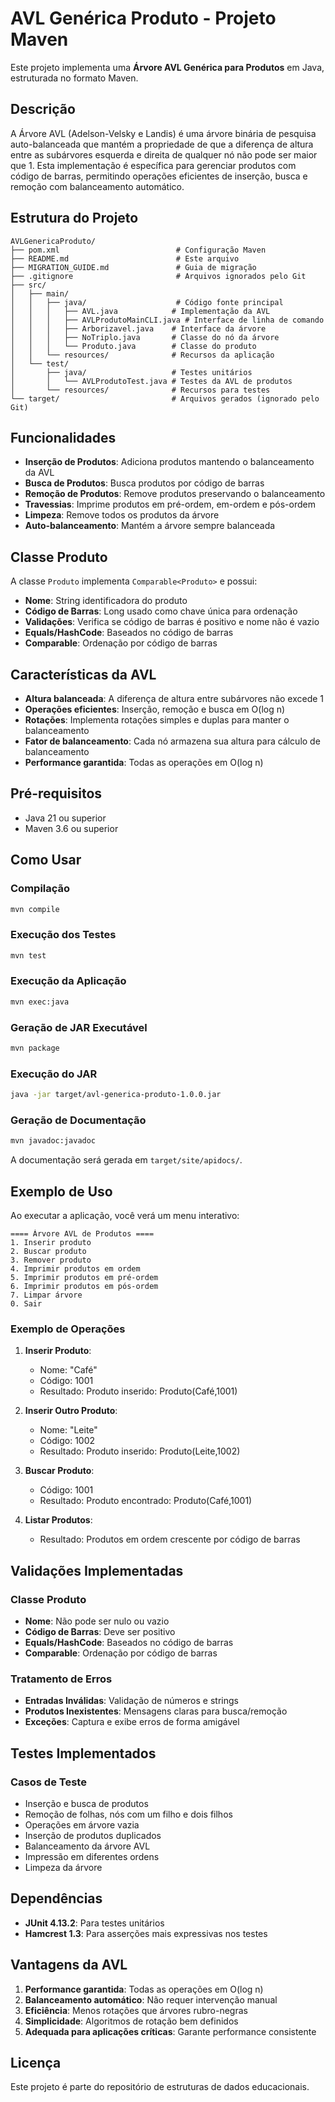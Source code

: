 # AVL Genérica Produto - Projeto Maven

Este projeto implementa uma **Árvore AVL Genérica para Produtos** em Java, estruturada no formato Maven.

## Descrição

A Árvore AVL (Adelson-Velsky e Landis) é uma árvore binária de pesquisa auto-balanceada que mantém a propriedade de que a diferença de altura entre as subárvores esquerda e direita de qualquer nó não pode ser maior que 1. Esta implementação é específica para gerenciar produtos com código de barras, permitindo operações eficientes de inserção, busca e remoção com balanceamento automático.

## Estrutura do Projeto

```
AVLGenericaProduto/
├── pom.xml                          # Configuração Maven
├── README.md                        # Este arquivo
├── MIGRATION_GUIDE.md               # Guia de migração
├── .gitignore                       # Arquivos ignorados pelo Git
├── src/
│   ├── main/
│   │   ├── java/                    # Código fonte principal
│   │   │   ├── AVL.java            # Implementação da AVL
│   │   │   ├── AVLProdutoMainCLI.java # Interface de linha de comando
│   │   │   ├── Arborizavel.java    # Interface da árvore
│   │   │   ├── NoTriplo.java       # Classe do nó da árvore
│   │   │   └── Produto.java        # Classe do produto
│   │   └── resources/              # Recursos da aplicação
│   └── test/
│       ├── java/                   # Testes unitários
│       │   └── AVLProdutoTest.java # Testes da AVL de produtos
│       └── resources/              # Recursos para testes
└── target/                         # Arquivos gerados (ignorado pelo Git)
```

## Funcionalidades

- **Inserção de Produtos**: Adiciona produtos mantendo o balanceamento da AVL
- **Busca de Produtos**: Busca produtos por código de barras
- **Remoção de Produtos**: Remove produtos preservando o balanceamento
- **Travessias**: Imprime produtos em pré-ordem, em-ordem e pós-ordem
- **Limpeza**: Remove todos os produtos da árvore
- **Auto-balanceamento**: Mantém a árvore sempre balanceada

## Classe Produto

A classe `Produto` implementa `Comparable<Produto>` e possui:
- **Nome**: String identificadora do produto
- **Código de Barras**: Long usado como chave única para ordenação
- **Validações**: Verifica se código de barras é positivo e nome não é vazio
- **Equals/HashCode**: Baseados no código de barras
- **Comparable**: Ordenação por código de barras

## Características da AVL

- **Altura balanceada**: A diferença de altura entre subárvores não excede 1
- **Operações eficientes**: Inserção, remoção e busca em O(log n)
- **Rotações**: Implementa rotações simples e duplas para manter o balanceamento
- **Fator de balanceamento**: Cada nó armazena sua altura para cálculo de balanceamento
- **Performance garantida**: Todas as operações em O(log n)

## Pré-requisitos

- Java 21 ou superior
- Maven 3.6 ou superior

## Como Usar

### Compilação

```bash
mvn compile
```

### Execução dos Testes

```bash
mvn test
```

### Execução da Aplicação

```bash
mvn exec:java
```

### Geração de JAR Executável

```bash
mvn package
```

### Execução do JAR

```bash
java -jar target/avl-generica-produto-1.0.0.jar
```

### Geração de Documentação

```bash
mvn javadoc:javadoc
```

A documentação será gerada em `target/site/apidocs/`.

## Exemplo de Uso

Ao executar a aplicação, você verá um menu interativo:

```
==== Árvore AVL de Produtos ====
1. Inserir produto
2. Buscar produto
3. Remover produto
4. Imprimir produtos em ordem
5. Imprimir produtos em pré-ordem
6. Imprimir produtos em pós-ordem
7. Limpar árvore
0. Sair
```

### Exemplo de Operações

1. **Inserir Produto**:
   - Nome: "Café"
   - Código: 1001
   - Resultado: Produto inserido: Produto(Café,1001)

2. **Inserir Outro Produto**:
   - Nome: "Leite"
   - Código: 1002
   - Resultado: Produto inserido: Produto(Leite,1002)

3. **Buscar Produto**:
   - Código: 1001
   - Resultado: Produto encontrado: Produto(Café,1001)

4. **Listar Produtos**:
   - Resultado: Produtos em ordem crescente por código de barras

## Validações Implementadas

### Classe Produto
- **Nome**: Não pode ser nulo ou vazio
- **Código de Barras**: Deve ser positivo
- **Equals/HashCode**: Baseados no código de barras
- **Comparable**: Ordenação por código de barras

### Tratamento de Erros
- **Entradas Inválidas**: Validação de números e strings
- **Produtos Inexistentes**: Mensagens claras para busca/remoção
- **Exceções**: Captura e exibe erros de forma amigável

## Testes Implementados

### Casos de Teste
- Inserção e busca de produtos
- Remoção de folhas, nós com um filho e dois filhos
- Operações em árvore vazia
- Inserção de produtos duplicados
- Balanceamento da árvore AVL
- Impressão em diferentes ordens
- Limpeza da árvore

## Dependências

- **JUnit 4.13.2**: Para testes unitários
- **Hamcrest 1.3**: Para asserções mais expressivas nos testes

## Vantagens da AVL

1. **Performance garantida**: Todas as operações em O(log n)
2. **Balanceamento automático**: Não requer intervenção manual
3. **Eficiência**: Menos rotações que árvores rubro-negras
4. **Simplicidade**: Algoritmos de rotação bem definidos
5. **Adequada para aplicações críticas**: Garante performance consistente

## Licença

Este projeto é parte do repositório de estruturas de dados educacionais. 